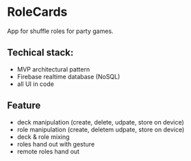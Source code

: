 # RoleCards

App for shuffle roles for party games. 

## Techical stack:
 - MVP architectural pattern 
 - Firebase realtime database (NoSQL)
 - all UI in code 
 
 ## Feature
  - deck manipulation (create, delete, udpate, store on device)
  - role manipulation (create, deletem udpate, store on device)
  - deck & role mixing
  - roles hand out with gesture 
  - remote roles hand out 
  
